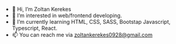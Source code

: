 - 👋 Hi, I’m Zoltan Kerekes
- 👀 I’m interested in web/frontend developing.
- 🌱 I’m currently learning HTML, CSS, SASS,  Bootstap Javascript, Typescript,  React.
- 📫 You can reach me via zoltankerekes0928@gmail.com

<!---
zoltankerekes0928/zoltankerekes0928 is a ✨ special ✨ repository because its `README.md` (this file) appears on your GitHub profile.
You can click the Preview link to take a look at your changes.
--->
